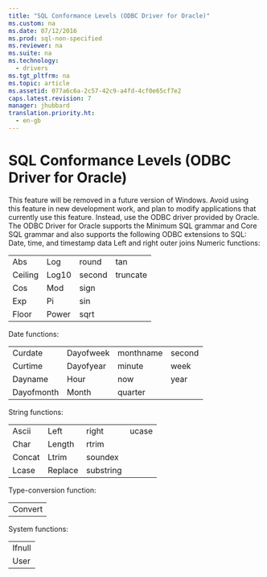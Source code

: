 ```yaml
---
title: "SQL Conformance Levels (ODBC Driver for Oracle)"
ms.custom: na
ms.date: 07/12/2016
ms.prod: sql-non-specified
ms.reviewer: na
ms.suite: na
ms.technology: 
  - drivers
ms.tgt_pltfrm: na
ms.topic: article
ms.assetid: 077a6c6a-2c57-42c9-a4fd-4cf0e65cf7e2
caps.latest.revision: 7
manager: jhubbard
translation.priority.ht: 
  - en-gb
---
```

# SQL Conformance Levels (ODBC Driver for Oracle)
<?xml version="1.0" encoding="utf-8"?>
<developerConceptualDocument xmlns="http://ddue.schemas.microsoft.com/authoring/2003/5" xmlns:xlink="http://www.w3.org/1999/xlink" xmlns:xsi="http://www.w3.org/2001/XMLSchema-instance" xsi:schemaLocation="http://ddue.schemas.microsoft.com/authoring/2003/5 http://dduestorage.blob.core.windows.net/ddueschema/developer.xsd">
  <introduction>
    <alert class="important">
      <para>This feature will be removed in a future version of Windows. Avoid using this feature in new development work, and plan to modify applications that currently use this feature. Instead, use the ODBC driver provided by Oracle.</para>
    </alert>
    <para>The ODBC Driver for Oracle supports the Minimum SQL grammar and Core SQL grammar and also supports the following ODBC extensions to SQL:  </para>
    <list class="bullet">
      <listItem>
        <para>Date, time, and timestamp data</para>
      </listItem>
      <listItem>
        <para>Left and right outer joins</para>
      </listItem>
      <listItem>
        <para>Numeric functions:</para>
        <table xmlns:caps="http://schemas.microsoft.com/build/caps/2013/11">
          <tbody>
            <tr>
              <TD>
                <para>Abs</para>
              </TD>
              <TD>
                <para>Log</para>
              </TD>
              <TD>
                <para>round</para>
              </TD>
              <TD>
                <para>tan</para>
              </TD>
            </tr>
            <tr>
              <TD>
                <para>Ceiling</para>
              </TD>
              <TD>
                <para>Log10</para>
              </TD>
              <TD>
                <para>second</para>
              </TD>
              <TD>
                <para>truncate</para>
              </TD>
            </tr>
            <tr>
              <TD>
                <para>Cos</para>
              </TD>
              <TD>
                <para>Mod</para>
              </TD>
              <TD>
                <para>sign</para>
              </TD>
              <TD>
                <para> </para>
              </TD>
            </tr>
            <tr>
              <TD>
                <para>Exp</para>
              </TD>
              <TD>
                <para>Pi</para>
              </TD>
              <TD>
                <para>sin</para>
              </TD>
              <TD>
                <para> </para>
              </TD>
            </tr>
            <tr>
              <TD>
                <para>Floor</para>
              </TD>
              <TD>
                <para>Power</para>
              </TD>
              <TD>
                <para>sqrt</para>
              </TD>
              <TD>
                <para> </para>
              </TD>
            </tr>
          </tbody>
        </table>
      </listItem>
      <listItem>
        <para>Date functions:</para>
        <table xmlns:caps="http://schemas.microsoft.com/build/caps/2013/11">
          <tbody>
            <tr>
              <TD>
                <para>Curdate</para>
              </TD>
              <TD>
                <para>Dayofweek</para>
              </TD>
              <TD>
                <para>monthname</para>
              </TD>
              <TD>
                <para>second</para>
              </TD>
            </tr>
            <tr>
              <TD>
                <para>Curtime</para>
              </TD>
              <TD>
                <para>Dayofyear</para>
              </TD>
              <TD>
                <para>minute</para>
              </TD>
              <TD>
                <para>week</para>
              </TD>
            </tr>
            <tr>
              <TD>
                <para>Dayname</para>
              </TD>
              <TD>
                <para>Hour</para>
              </TD>
              <TD>
                <para>now</para>
              </TD>
              <TD>
                <para>year</para>
              </TD>
            </tr>
            <tr>
              <TD>
                <para>Dayofmonth</para>
              </TD>
              <TD>
                <para>Month</para>
              </TD>
              <TD>
                <para>quarter</para>
              </TD>
              <TD>
                <para> </para>
              </TD>
            </tr>
          </tbody>
        </table>
      </listItem>
      <listItem>
        <para>String functions:</para>
        <table xmlns:caps="http://schemas.microsoft.com/build/caps/2013/11">
          <tbody>
            <tr>
              <TD>
                <para>Ascii</para>
              </TD>
              <TD>
                <para>Left</para>
              </TD>
              <TD>
                <para>right</para>
              </TD>
              <TD>
                <para>ucase</para>
              </TD>
            </tr>
            <tr>
              <TD>
                <para>Char</para>
              </TD>
              <TD>
                <para>Length</para>
              </TD>
              <TD>
                <para>rtrim</para>
              </TD>
              <TD>
                <para> </para>
              </TD>
            </tr>
            <tr>
              <TD>
                <para>Concat</para>
              </TD>
              <TD>
                <para>Ltrim</para>
              </TD>
              <TD>
                <para>soundex</para>
              </TD>
              <TD>
                <para> </para>
              </TD>
            </tr>
            <tr>
              <TD>
                <para>Lcase</para>
              </TD>
              <TD>
                <para>Replace</para>
              </TD>
              <TD>
                <para>substring</para>
              </TD>
              <TD>
                <para> </para>
              </TD>
            </tr>
          </tbody>
        </table>
      </listItem>
      <listItem>
        <para>Type-conversion function:</para>
        <table xmlns:caps="http://schemas.microsoft.com/build/caps/2013/11">
          <tbody>
            <tr>
              <TD>
                <para>Convert</para>
              </TD>
            </tr>
          </tbody>
        </table>
      </listItem>
      <listItem>
        <para>System functions:</para>
        <table xmlns:caps="http://schemas.microsoft.com/build/caps/2013/11">
          <tbody>
            <tr>
              <TD>
                <para>Ifnull</para>
              </TD>
            </tr>
            <tr>
              <TD>
                <para>User</para>
              </TD>
            </tr>
          </tbody>
        </table>
      </listItem>
    </list>
  </introduction>
  <relatedTopics />
</developerConceptualDocument>